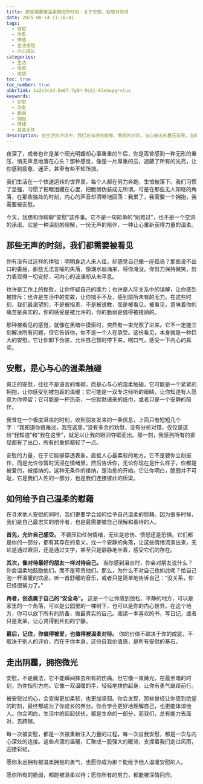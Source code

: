 ```yaml
---
title: 那些需要被温柔拥抱的时刻：关于安慰，我想对你说
date: 2025-08-14 11:16:41
tags:
  - 安慰
  - 治愈
  - 情感
  - 生活感悟
  - 内心成长
categories:
  - 生活
  - 情感
  - 感悟
toc: true
toc_number: true
abbrlink: 1a2b3c4d-5e6f-7g8h-9i0j-klmnopqrstuv
keywords:
  - 安慰
  - 治愈
  - 脆弱
  - 拥抱
  - 情绪
  - 自我关怀
description: 在生活的洪流中，我们总有感到疲惫、脆弱的时刻。当心被无形重压笼罩，当眼泪在眼眶打转，我们多么渴望一份温柔的慰藉。这篇文章，不讲故事，只谈心声，愿它能成为你此刻最需要的拥抱，让你知道，你所有的感受都被看见，所有的脆弱都值得被温柔以待。
---
```


夜深了，或者也许是某个阳光明媚却心事重重的午后，你是否曾感到一种无形的重压，悄无声息地落在心头？那种感觉，像是一片厚重的云，遮蔽了所有的光亮，让你感到疲惫、迷茫，甚至有些不知所措。

我们生活在一个快速运转的世界里，每个人都在努力奔跑，生怕被落下。我们习惯了坚强，习惯了把眼泪藏在心里，把脆弱伪装成无所谓。可是在那些无人知晓的角落，在那些独处的时刻，内心的声音却清晰地回荡：我累了，我需要一个拥抱，我需要被安慰。

今天，我想和你聊聊“安慰”这件事。它不是一句简单的“别难过”，也不是一个空洞的承诺。它是一种深刻的理解，一份无声的陪伴，一种让心重新获得力量的温柔。

## 那些无声的时刻，我们都需要被看见

你有没有过这样的体验：明明身边人来人往，却感觉自己像一座孤岛？那些说不出口的委屈，那些无法言喻的失落，像潮水般涌来，将你淹没。你努力保持微笑，努力表现得一切安好，可内心的波澜却从未平息。

也许是工作上的挫败，让你怀疑自己的能力；也许是人际关系中的误解，让你感到被排斥；也许是生活中的变故，让你措手不及，感到前所未有的无力。在这些时刻，我们最渴望的，不是被指责，不是被说教，而是被看见。被看见，意味着你的痛苦是真实的，你的感受是被允许的，你的脆弱是值得被接纳的。

那种被看见的感觉，就像在黑暗中摸索时，突然有一束光照了进来。它不一定能立刻解决所有问题，但它告诉你，你不是一个人在承受。这份看见，本身就是一种巨大的安慰。它让你卸下伪装，允许自己暂时停下来，喘口气，感受一下内心的真实。

## 安慰，是心与心的温柔触碰

真正的安慰，往往不是语言的堆砌，而是心与心的温柔触碰。它可能是一个紧紧的拥抱，让你感受到被包裹的温暖；它可能是一双专注倾听的眼睛，让你知道有人愿意为你停留；它可能是一杯热茶，一份默默递来的纸巾，或者只是一个安静的陪伴。

我曾在一个极度沮丧的时刻，收到朋友发来的一条信息，上面只有短短几个字：“我知道你很难过，我在这里。”没有多余的劝慰，没有分析对错，仅仅是这份“我知道”和“我在这里”，就足以让我的眼泪夺眶而出。那一刻，我感到所有的委屈都有了出口，所有的重担都轻了一点。

安慰的力量，在于它能够穿透表象，直抵人心最柔软的地方。它不是要你立刻振作，而是允许你暂时沉浸在情绪里，然后告诉你，无论你现在是什么样子，你都是被爱的，被接纳的。这种无条件的接纳，是治愈的开始。它让你明白，脆弱并不可耻，它是我们人性的一部分，也是我们连接彼此的桥梁。

## 如何给予自己温柔的慰藉

在寻求他人安慰的同时，我们更要学会如何给予自己温柔的慰藉。因为很多时候，我们是自己最忠实的陪伴者，也是最需要被自己理解和善待的人。

**首先，允许自己感受。** 不要压抑任何情绪，无论是悲伤、愤怒还是恐惧。它们都是你的一部分，都有其存在的意义。找一个安静的角落，让这些情绪流淌出来，无论是通过眼泪，还是通过文字，甚至只是静静地坐着，感受它们的存在。

**其次，像对待最好的朋友一样对待自己。** 当你感到沮丧时，你会对朋友说什么？你会温柔地鼓励他们，而不是苛责他们。那么，为什么不对自己也如此呢？给自己泡一杯温暖的饮品，听一首舒缓的音乐，或者只是简单地告诉自己：“没关系，你已经很努力了。”

**再者，创造属于自己的“安全岛”。** 这是一个让你感到放松、平静的地方，可以是家里的一个角落，可以是公园里的一棵树下，也可以是你的内心世界。在这个地方，你可以放下所有的防备，做最真实的自己。阅读一本喜欢的书，写日记，或者只是发呆，让心灵得到片刻的宁静。

**最后，记住，你值得被爱，也值得被温柔对待。** 你的价值不取决于你的成就，不取决于别人的评价，而在于你本身。这份自我价值感，是所有安慰的基石。

## 走出阴霾，拥抱微光

安慰，不是魔法，它不能瞬间抹去所有的伤痛。但它像一束微光，在最黑暗的时刻，为你指引方向。它像一双温暖的手，轻轻地扶你起身，让你有勇气继续前行。

被安慰过的心，会变得更加柔软，也更加坚韧。你会发现，那些曾经让你感到绝望的时刻，最终都成为了你成长的养分。你会学会更好地理解自己，也更能体谅他人。你会明白，生活中的起起伏伏，都是生命的一部分，而我们，总有能力去面对，去跨越。

每一次被安慰，都是一次被重新注入力量的过程。每一次自我安慰，都是一次与内心深处的连接。这些点滴的温暖，汇聚成一股强大的暖流，支撑着我们走过风雨，迎接彩虹。

愿你永远拥有被温柔拥抱的勇气，也愿你成为那个能给予他人温暖安慰的人。

愿你所有的脆弱，都能被温柔以待；愿你所有的努力，都能被深情回应。